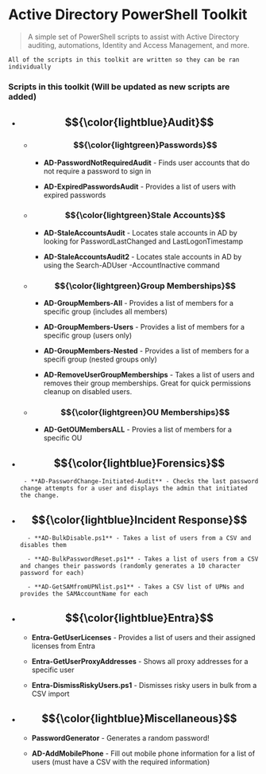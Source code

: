 
# Active Directory PowerShell Toolkit

> A simple set of PowerShell scripts to assist with Active Directory auditing, automations, Identity and Access Management, and more. 


`All of the scripts in this toolkit are written so they can be ran individually`


### Scripts in this toolkit (Will be updated as new scripts are added)


* ## $${\color{lightblue}Audit}$$

    * ### $${\color{lightgreen}Passwords}$$

        - **AD-PasswordNotRequiredAudit** - Finds user accounts that do not require a password to sign in 

        - **AD-ExpiredPasswordsAudit** - Provides a list of users with expired passwords 

    * ### $${\color{lightgreen}Stale Accounts}$$

        - **AD-StaleAccountsAudit** - Locates stale accounts in AD by looking for PasswordLastChanged and LastLogonTimestamp

        - **AD-StaleAccountsAudit2** - Locates stale accounts in AD by using the Search-ADUser -AccountInactive command 

    * ### $${\color{lightgreen}Group Memberships}$$

        - **AD-GroupMembers-All** - Provides a list of members for a specific group (includes all members)

        - **AD-GroupMembers-Users** - Provides a list of members for a specific group (users only)

        - **AD-GroupMembers-Nested** - Provides a list of members for a specifi group (nested groups only)

        - **AD-RemoveUserGroupMemberships** - Takes a list of users and removes their group memberships. Great for quick  permissions cleanup on disabled users. 

    * ### $${\color{lightgreen}OU Memberships}$$

        - **AD-GetOUMembersALL** - Provies a list of members for a specific OU 


* ## $${\color{lightblue}Forensics}$$

       - **AD-PasswordChange-Initiated-Audit** - Checks the last password change attempts for a user and displays the admin that initiated the change. 


* ## $${\color{lightblue}Incident Response}$$

        - **AD-BulkDisable.ps1** - Takes a list of users from a CSV and disables them 

        - **AD-BulkPasswordReset.ps1** - Takes a list of users from a CSV and changes their passwords (randomly generates a 10 character password for each)

        - **AD-GetSAMfromUPNlist.ps1** - Takes a CSV list of UPNs and provides the SAMAccountName for each 


* ## $${\color{lightblue}Entra}$$ 

    - **Entra-GetUserLicenses** - Provides a list of users and their assigned licenses from Entra 

    - **Entra-GetUserProxyAddresses** - Shows all proxy addresses for a specific user 

    - **Entra-DismissRiskyUsers.ps1** - Dismisses risky users in bulk from a CSV import 


* ## $${\color{lightblue}Miscellaneous}$$

    - **PasswordGenerator** - Generates a random password! 

    - **AD-AddMobilePhone** - Fill out mobile phone information for a list of users (must have a CSV with the required information) 




